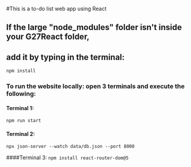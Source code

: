 #This is a to-do list web app using React



## If the large "node_modules" folder isn't inside your G27React folder, 
## add it by typing in the terminal:

```bash
npm install
```


### To run the website locally: open 3 terminals and execute the following:

#### Terminal 1:
`npm run start`

#### Terminal 2:
`npx json-server --watch data/db.json --port 8000`

####Terminal 3:
`npm install react-router-dom@5`

